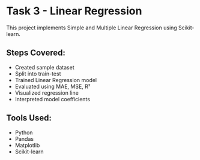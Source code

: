 # Task 3 - Linear Regression

This project implements Simple and Multiple Linear Regression using Scikit-learn.

## Steps Covered:
- Created sample dataset
- Split into train-test
- Trained Linear Regression model
- Evaluated using MAE, MSE, R²
- Visualized regression line
- Interpreted model coefficients

## Tools Used:
- Python
- Pandas
- Matplotlib
- Scikit-learn
